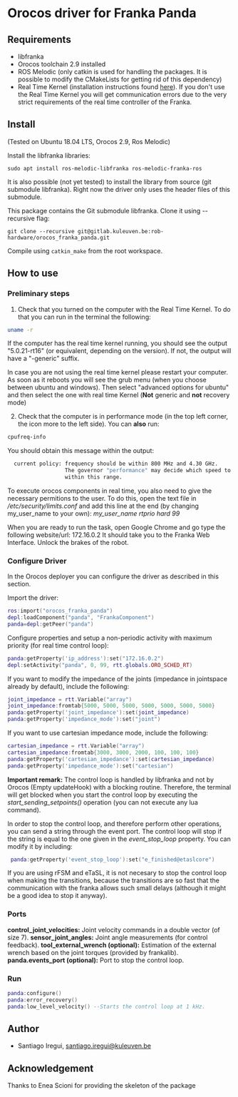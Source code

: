 # Orocos driver for Franka Panda



## Requirements

- libfranka
- Orocos toolchain 2.9 installed
- ROS Melodic (only catkin is used for handling the packages. It is possible to modify the CMakeLists for getting rid of this dependency)
- Real Time Kernel (installation instructions found [here](https://frankaemika.github.io/docs/installation_linux.html)). If you don't use the Real Time Kernel you will get communication errors due to the very strict requirements of the real time controller of the Franka.


## Install

(Tested on Ubuntu 18.04 LTS, Orocos 2.9, Ros Melodic)

Install the libfranka libraries:
```shell
sudo apt install ros-melodic-libfranka ros-melodic-franka-ros
```
It is also possible (not yet tested) to install the library from source (git submodule libfranka). Right now the driver only uses the header files of this submodule.

This package contains the Git submodule libfranka. Clone it using --recursive flag:
```shell
git clone --recursive git@gitlab.kuleuven.be:rob-hardware/orocos_franka_panda.git
```

Compile using `catkin_make` from the root workspace.

## How to use


### Preliminary steps
1. Check that you turned on the computer with the Real Time Kernel. To do that you can run in the terminal the following:
  ```bash
  uname -r
  ```
  If the computer has the real time kernel running, you should see the output "5.0.21-rt16" (or equivalent, depending on the version). If not, the output will have a "-generic" suffix.

  In case you are not using the real time kernel please restart your computer. As soon as it reboots you will see the grub menu (when you choose between ubuntu and windows). Then select "advanced options for ubuntu" and then select the one with real time Kernel (**Not** generic and **not** recovery mode)

2. Check that the computer is in performance mode (in the top left corner, the icon more to the left side). You can **also** run:
```bash
cpufreq-info
```
You should obtain this message within the output:
```bash
  current policy: frequency should be within 800 MHz and 4.30 GHz.
                  The governor "performance" may decide which speed to use
                  within this range.
```

To execute orocos components in real time, you also need to give the necessary permitions to the user. To do this, open the text file in */etc/security/limits.conf* and add this line at the end (by changing my_user_name to your own): *my_user_name rtprio hard 99*

When you are ready to run the task, open Google Chrome and go type the following website/url: 172.16.0.2
It should take you to the Franka Web Interface. Unlock the brakes of the robot.

### Configure Driver
In the Orocos deployer you can configure the driver as described in this section.


Import the driver:
```lua
ros:import("orocos_franka_panda")
depl:loadComponent("panda", "FrankaComponent")
panda=depl:getPeer("panda")
```
Configure properties and setup a non-periodic activity with maximum priority (for real time control loop):
```lua
panda:getProperty('ip_address'):set("172.16.0.2")
depl:setActivity("panda", 0, 99, rtt.globals.ORO_SCHED_RT)
```
If you want to modify the impedance of the joints (impedance in jointspace already by default), include the following:
```lua
joint_impedance = rtt.Variable("array")
joint_impedance:fromtab{5000, 5000, 5000, 5000, 5000, 5000, 5000}
panda:getProperty('joint_impedance'):set(joint_impedance)
panda:getProperty('impedance_mode'):set("joint")
```

If you want to use cartesian impedance mode, include the following:

```lua
cartesian_impedance = rtt.Variable("array")
cartesian_impedance:fromtab{3000, 3000, 2000, 100, 100, 100}
panda:getProperty('cartesian_impedance'):set(cartesian_impedance)
panda:getProperty('impedance_mode'):set("cartesian")
```

**Important remark:** The control loop is handled by libfranka and not by Orocos (Empty updateHook) with a blocking routine. Therefore, the terminal will get blocked when you start the control loop by executing the *start_sending_setpoints()* operation (you can not execute any lua command).

In order to stop the control loop, and therefore perform other operations, you can send a string through the event port. The control loop will stop if the string is equal to the one given in the *event_stop_loop* property. You can modify it by including:
```lua
 panda:getProperty('event_stop_loop'):set("e_finished@etaslcore")
```

If you are using rFSM and eTaSL, it is not necesary to stop the control loop when making the transitions, because the transitions are so fast that the communication with the franka allows such small delays (although it might be a good idea to stop it anyway).


### Ports
  **control_joint_velocities:** Joint velocity commands in a double vector (of size 7).
  **sensor_joint_angles:** Joint angle measurements (for control feedback).
  **tool_external_wrench (optional):** Estimation of the external wrench based on the joint torques (provided by frankalib).
  **panda.events_port (optional):** Port to stop the control loop.

### Run
```lua
panda:configure()
panda:error_recovery()
panda:low_level_velocity() --Starts the control loop at 1 kHz.
```


## Author

- Santiago Iregui, santiago.iregui@kuleuven.be

## Acknowledgement
Thanks to Enea Scioni for providing the skeleton of the package
